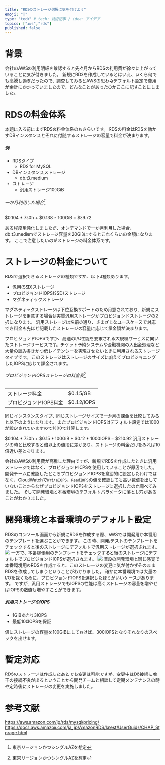 ```yaml
---
title: "RDSのストレージ選択に気を付けよう"
emoji: "🐁"
type: "tech" # tech: 技術記事 / idea: アイデア
topics: ["aws","rds"]
published: false
---
```


# 背景
会社のAWSの利用明細を確認すると先々月からRDSの利用費が徐々に上がっていることに気が付きました。
新規にRDSを作成しているとはいえ、いくら何でも高騰し過ぎだったので、調査してみるとAWSの思わぬデフォルト設定で費用が余計にかかっていましたので、どんなことがあったのかここに記すことにしました。
# RDSの料金体系
本題に入る前にまずRDSの料金体系のおさらいです。
RDSの料金はRDSを動かすDBインスタンスとそれに付随するストレージの容量で料金が決まります。

##### 例
- RDSタイプ
  - RDS for MySQL
- DBインスタンスストレージ
  - db.t3.medium
- ストレージ
  - 汎用ストレージ100GiB

###### 一か月利用した場合[^1]
$0.104 * 730h + $0.138 * 100GiB = $89.72
[^1]: 東京リージョンかつシングルAZを想定

ある程度単純化しましたが、オンデマンドで一か月利用した場合、db.t3.mediumでストレージ容量を20GiBにするとこれくらいの金額になります。
ここで注意したいのがストレージの料金体系です。

# ストレージの料金について
RDSで選択できるストレージの種類ですが、以下3種類あります。
- 汎用(SSD)ストレージ
- プロビジョンドIOPS(SSD)ストレージ
- マグネティックストレージ

マグネティックストレージは下位互換サポートのため用意されており、新規にストレージを用意する場合は実質汎用ストレージかプロビジョンドストレージの2択になります。
汎用ストレージは名前の通り、さまざまなユースケースで対応でき料金も先ほど記載したストレージの容量に応じて課金額が決まります。

プロビジョンドIOPSですが、高速のI/O性能を要求される大規模サービスに向いたストレージサービスです。チケット予約システムや金融機関の入出金処理など大量の読み書きかつ低レイテンシーを実現させたいときに利用されるストレージタイプです。
このストレージはストレージのサイズに加えてプロビジョニングしたIOPSに応じて課金されます。

###### プロビジョンドIOPSストレージの料金表[^1]
|  |  |
|---|---|
|ストレージ料金| $0.15/GB  |
|プロビジョンドIOPS料金| $0.12/IOPS |

同じインスタンスタイプ、同じストレージサイズで一か月の課金を比較してみると以下のようになります。
またプロビジョンドIOPSはデフォルト設定では1000が設定されていますので1000で計算します。

$0.104 * 730h + $0.15 * 100GiB + $0.12 * 1000IOPS = $210.92
汎用ストレージの時と比較すると倍以上の値段に差があり、ストレージの料金だけをみれば10倍近い差となります。

会社のAWSの利用費が高騰した理由ですが、新規でRDSを作成したときに汎用ストレージではなく、プロビジョンドIOPSを使用していることが原因でした。
開発チームに確認したところプロビジョンドIOPSを意図的に設定したわけではなく、CloudWatchで`WriteIOPS`、`ReadIOPS`の値を確認しても高い数値を出していないことからなぜプロビジョンドIOPSをストレージに選択したのか調べてみました。
そして開発環境と本番環境のデフォルトパラメータに落とし穴があることがわかりました。

# 開発環境と本番環境のデフォルト設定
RDSのコンソール画面から新規にRDSを作成する際、AWSでは開発用か本番用のテンプレートを選ぶことができます。
この時、開発/テストのテンプレートをチェックすると後のストレージにデフォルトで汎用ストレージが選択されます。
![](/images/rds-strage-attention/image1.png)
一方で、本番稼働用のテンプレートをチェックすると後のストレージにデフォルトでプロビジョンドIOPSが選択されます。
![](/images/rds-strage-attention/image2.png)
普段の開発環境と同じ感覚で本番環境用のRDSを作成すると、このストレージの変更に気が付かずそのままRDSを作成してしまうということがわかりました。
確かに本番環境では大量のI/Oを裁くために、プロビジョンドIOPSを選択したほうがいいケースがあります。
ですが、汎用ストレージでもIOPSの性能は高くストレージの容量を増やせばIOPSの数値も増やすことができます。
##### 汎用ストレージのIOPS
- 1GiBあたり3IOPS
- 最低100IOPSを保証

仮にストレージの容量を100GiBにしておけば、300IOPSとなりそれなりのスペックを出せます。

# 暫定対応
RDSのストレージは作成したあとでも変更は可能ですが、変更中はDB接続に若干の接続不良が出るということから開発チームと相談して定期メンテナンスの時や定時後にストレージの変更を実施しました。



# 参考文献
https://aws.amazon.com/jp/rds/mysql/pricing/
https://docs.aws.amazon.com/ja_jp/AmazonRDS/latest/UserGuide/CHAP_Storage.html
